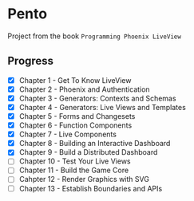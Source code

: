# Pento

Project from the book `Programming Phoenix LiveView`

## Progress

- [x] Chapter 1 - Get To Know LiveView
- [x] Chapter 2 - Phoenix and Authentication
- [x] Chapter 3 - Generators: Contexts and Schemas
- [x] Chapter 4 - Generators: Live Views and Templates
- [x] Chapter 5 - Forms and Changesets
- [x] Chapter 6 - Function Components
- [x] Chapter 7 - Live Components
- [x] Chapter 8 - Building an Interactive Dashboard
- [x] Chapter 9 - Build a Distributed Dashboard
- [ ] Chapter 10 - Test Your Live Views
- [ ] Chapter 11 - Build the Game Core
- [ ] Cahpter 12 - Render Graphics with SVG
- [ ] Chapter 13 - Establish Boundaries and APIs
